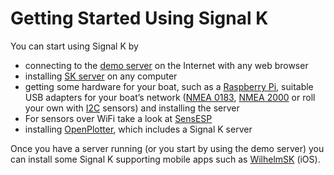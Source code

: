 # Getting Started Using Signal K

You can start using Signal K by

* connecting to the [demo server](http://demo.signalk.org/) on the Internet with any web browser
* installing [SK server](https://github.com/signalk/signalk-server-node) on any computer
* getting some hardware for your boat, such as a [Raspberry Pi](https://en.wikipedia.org/wiki/Raspberry_Pi), suitable
  USB adapters for your boat’s network ([NMEA 0183](http://digitalyacht.co.uk/product/usb-nmea-adaptor/),
  [NMEA 2000](https://github.com/SignalK/signalk-server/wiki/FAQ:-Frequently-Asked-Questions#how-do-i-integrate-with-nmea2000-can-bus) or roll your own with
  [I2C](https://en.wikipedia.org/wiki/I%C2%B2C) sensors) and installing the server
* For sensors over WiFi take a look at [SensESP](https://github.com/SignalK/SensESP)
* installing [OpenPlotter](https://openplotter.readthedocs.io/en/3.x.x/), which includes a Signal K server

Once you have a server running (or you start by using the demo server) you can install some Signal K supporting mobile
apps such as [WilhelmSK](https://www.wilhelmsk.com/) (iOS).
